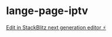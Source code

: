 # lange-page-iptv

[Edit in StackBlitz next generation editor ⚡️](https://stackblitz.com/~/github.com/edsonjr2/lange-page-iptv)